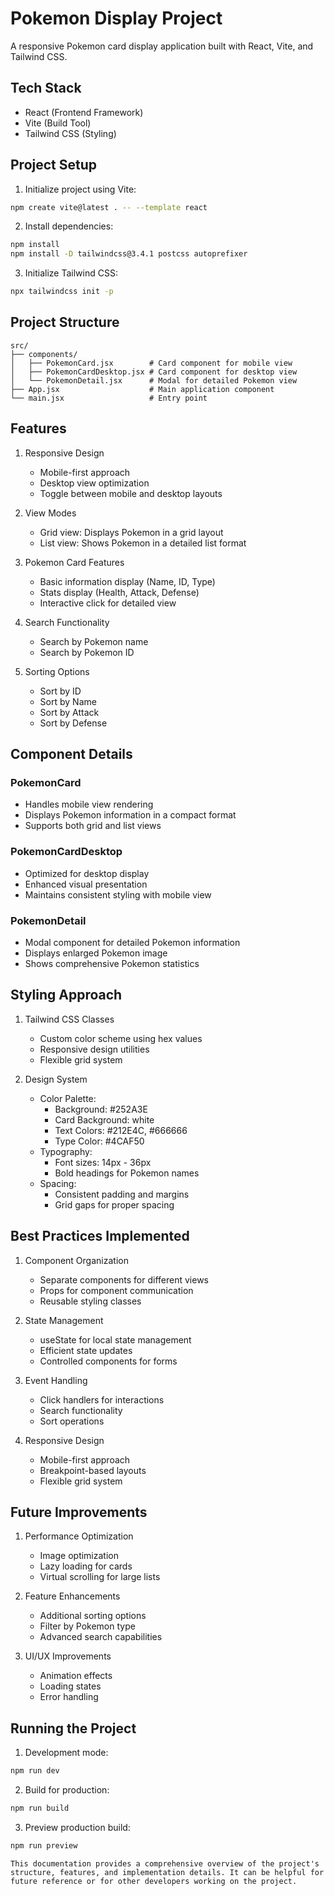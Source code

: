 # Pokemon Display Project

A responsive Pokemon card display application built with React, Vite, and Tailwind CSS.

## Tech Stack

- React (Frontend Framework)
- Vite (Build Tool)
- Tailwind CSS (Styling)

## Project Setup

1. Initialize project using Vite:
```bash
npm create vite@latest . -- --template react
```

2. Install dependencies:
```bash
npm install
npm install -D tailwindcss@3.4.1 postcss autoprefixer
```

3. Initialize Tailwind CSS:
```bash
npx tailwindcss init -p
```

## Project Structure
```plaintext
src/
├── components/
│   ├── PokemonCard.jsx        # Card component for mobile view
│   ├── PokemonCardDesktop.jsx # Card component for desktop view
│   └── PokemonDetail.jsx      # Modal for detailed Pokemon view
├── App.jsx                    # Main application component
└── main.jsx                   # Entry point
```

## Features
1. Responsive Design
   
   - Mobile-first approach
   - Desktop view optimization
   - Toggle between mobile and desktop layouts
2. View Modes
   
   - Grid view: Displays Pokemon in a grid layout
   - List view: Shows Pokemon in a detailed list format
3. Pokemon Card Features
   
   - Basic information display (Name, ID, Type)
   - Stats display (Health, Attack, Defense)
   - Interactive click for detailed view
4. Search Functionality
   
   - Search by Pokemon name
   - Search by Pokemon ID
5. Sorting Options
   
   - Sort by ID
   - Sort by Name
   - Sort by Attack
   - Sort by Defense

## Component Details
### PokemonCard
- Handles mobile view rendering
- Displays Pokemon information in a compact format
- Supports both grid and list views
### PokemonCardDesktop
- Optimized for desktop display
- Enhanced visual presentation
- Maintains consistent styling with mobile view
### PokemonDetail
- Modal component for detailed Pokemon information
- Displays enlarged Pokemon image
- Shows comprehensive Pokemon statistics

## Styling Approach
1. Tailwind CSS Classes
   
   - Custom color scheme using hex values
   - Responsive design utilities
   - Flexible grid system
2. Design System
   
   - Color Palette:
     - Background: #252A3E
     - Card Background: white
     - Text Colors: #212E4C, #666666
     - Type Color: #4CAF50
   - Typography:
     - Font sizes: 14px - 36px
     - Bold headings for Pokemon names
   - Spacing:
     - Consistent padding and margins
     - Grid gaps for proper spacing

## Best Practices Implemented
1. Component Organization
   
   - Separate components for different views
   - Props for component communication
   - Reusable styling classes
2. State Management
   
   - useState for local state management
   - Efficient state updates
   - Controlled components for forms
3. Event Handling
   
   - Click handlers for interactions
   - Search functionality
   - Sort operations
4. Responsive Design
   
   - Mobile-first approach
   - Breakpoint-based layouts
   - Flexible grid system
## Future Improvements
1. Performance Optimization
   
   - Image optimization
   - Lazy loading for cards
   - Virtual scrolling for large lists
2. Feature Enhancements
   
   - Additional sorting options
   - Filter by Pokemon type
   - Advanced search capabilities
3. UI/UX Improvements
   
   - Animation effects
   - Loading states
   - Error handling

## Running the Project
1. Development mode:
```bash
npm run dev
 ```

2. Build for production:
```bash
npm run build
 ```

3. Preview production build:
```bash
npm run preview
```

```plaintext
This documentation provides a comprehensive overview of the project's structure, features, and implementation details. It can be helpful for future reference or for other developers working on the project.
```
